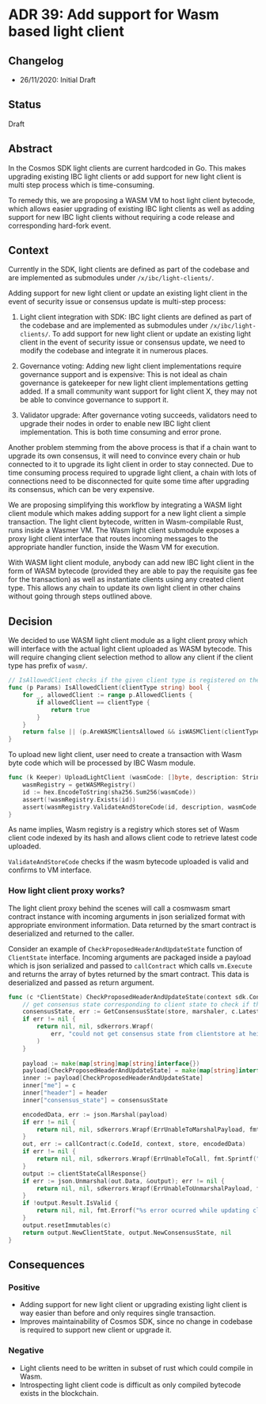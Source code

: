 # ADR 39: Add support for Wasm based light client

## Changelog

- 26/11/2020: Initial Draft

## Status

Draft

## Abstract

In the Cosmos SDK light clients are current hardcoded in Go. This makes upgrading existing IBC light clients or add
support for new light client is multi step process which is time-consuming.

To remedy this, we are proposing a WASM VM to host light client bytecode, which allows easier upgrading of
existing IBC light clients as well as adding support for new IBC light clients without requiring a code release and corresponding
hard-fork event.

## Context
Currently in the SDK, light clients are defined as part of the codebase and are implemented as submodules under
`/x/ibc/light-clients/`.

Adding support for new light client or update an existing light client in the event of security
issue or consensus update is multi-step process:

1. Light client integration with SDK: IBC light clients are defined as part of the codebase and are implemented as
submodules under `/x/ibc/light-clients/`. To add support for new light client or update an existing light client in the
event of security issue or consensus update, we need to modify the codebase and integrate it in numerous places.

2. Governance voting: Adding new light client implementations require governance support and is expensive: This is
not ideal as chain governance is gatekeeper for new light client implementations getting added. If a small community
want support for light client X, they may not be able to convince governance to support it.

3. Validator upgrade: After governance voting succeeds, validators need to upgrade their nodes in order to enable new
IBC light client implementation. This is both time consuming and error prone.
   
Another problem stemming from the above process is that if a chain want to upgrade its own consensus, it will need to convince every chain
or hub connected to it to upgrade its light client in order to stay connected. Due to time consuming process required
to upgrade light client, a chain with lots of connections need to be disconnected for quite some time after upgrading 
its consensus, which can be very expensive.

We are proposing simplifying this workflow by integrating a WASM light client module which makes adding support for
a new light client a simple transaction. The light client bytecode, written in Wasm-compilable Rust, runs inside a Wasmer
VM. The Wasm light client submodule exposes a proxy light client interface that routes incoming messages to the
appropriate handler function, inside the Wasm VM for execution.

With WASM light client module, anybody can add new IBC light client in the form of WASM bytecode (provided they are able to pay the requisite gas fee for the transaction)
as well as instantiate clients using any created client type. This allows any chain to update its own light client in other chains
without going through steps outlined above.


## Decision

We decided to use WASM light client module as a light client proxy which will interface with the actual light client
uploaded as WASM bytecode. This will require changing client selection method to allow any client if the client type
has prefix of `wasm/`.

```go
// IsAllowedClient checks if the given client type is registered on the allowlist.
func (p Params) IsAllowedClient(clientType string) bool {
	for _, allowedClient := range p.AllowedClients {
		if allowedClient == clientType {
			return true
		}
	}
	return false || (p.AreWASMClientsAllowed && isWASMClient(clientType))
}
```

To upload new light client, user need to create a transaction with Wasm byte code which will be
processed by IBC Wasm module.

```go
func (k Keeper) UploadLightClient (wasmCode: []byte, description: String) {
    wasmRegistry = getWASMRegistry()
    id := hex.EncodeToString(sha256.Sum256(wasmCode))
    assert(!wasmRegistry.Exists(id))
    assert(wasmRegistry.ValidateAndStoreCode(id, description, wasmCode, false))
}
```

As name implies, Wasm registry is a registry which stores set of Wasm client code indexed by its hash and allows
client code to retrieve latest code uploaded.

`ValidateAndStoreCode` checks if the wasm bytecode uploaded is valid and confirms to VM interface.

### How light client proxy works?

The light client proxy behind the scenes will call a cosmwasm smart contract instance with incoming arguments in json
serialized format with appropriate environment information. Data returned by the smart contract is deserialized and
returned to the caller.

Consider an example of `CheckProposedHeaderAndUpdateState` function of `ClientState` interface. Incoming arguments are 
packaged inside a payload which is json serialized and passed to `callContract` which calls `vm.Execute` and returns the
array of bytes returned by the smart contract. This data is deserialized and passed as return argument.

```go
func (c *ClientState) CheckProposedHeaderAndUpdateState(context sdk.Context, marshaler codec.BinaryMarshaler, store sdk.KVStore, header exported.Header) (exported.ClientState, exported.ConsensusState, error) {
	// get consensus state corresponding to client state to check if the client is expired
	consensusState, err := GetConsensusState(store, marshaler, c.LatestHeight)
	if err != nil {
		return nil, nil, sdkerrors.Wrapf(
			err, "could not get consensus state from clientstore at height: %d", c.LatestHeight,
		)
	}
	
	payload := make(map[string]map[string]interface{})
	payload[CheckProposedHeaderAndUpdateState] = make(map[string]interface{})
	inner := payload[CheckProposedHeaderAndUpdateState]
	inner["me"] = c
	inner["header"] = header
	inner["consensus_state"] = consensusState

	encodedData, err := json.Marshal(payload)
	if err != nil {
		return nil, nil, sdkerrors.Wrapf(ErrUnableToMarshalPayload, fmt.Sprintf("underlying error: %s", err.Error()))
	}
	out, err := callContract(c.CodeId, context, store, encodedData)
	if err != nil {
		return nil, nil, sdkerrors.Wrapf(ErrUnableToCall, fmt.Sprintf("underlying error: %s", err.Error()))
	}
	output := clientStateCallResponse{}
	if err := json.Unmarshal(out.Data, &output); err != nil {
		return nil, nil, sdkerrors.Wrapf(ErrUnableToUnmarshalPayload, fmt.Sprintf("underlying error: %s", err.Error()))
	}
	if !output.Result.IsValid {
		return nil, nil, fmt.Errorf("%s error ocurred while updating client state", output.Result.ErrorMsg)
	}
	output.resetImmutables(c)
	return output.NewClientState, output.NewConsensusState, nil
}
```

## Consequences

### Positive
- Adding support for new light client or upgrading existing light client is way easier than before and only requires single transaction.
- Improves maintainability of Cosmos SDK, since no change in codebase is required to support new client or upgrade it.

### Negative
- Light clients need to be written in subset of rust which could compile in Wasm.
- Introspecting light client code is difficult as only compiled bytecode exists in the blockchain.
